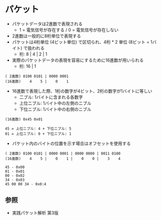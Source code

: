 # パケット
- パケットデータは2進数で表現される
  - 1 = 電気信号が存在する / 0 = 電気信号が存在しない
- 2進数は一般的に8桁単位で表現する
- パケットは4桁単位 (4ビット単位) で区切られ、4桁 * 2 単位 (8ビット = 1バイト) で扱われる
  - 桁:  8 | 4 | 2 | 1
- 実際のパケットデータの表現を容易にするために16進数が用いられる
  - 桁: 16 | 1

```
( 2進数) 0100 0101 | 0000 0001
(16進数)    4    5 |    0    1
```

- 16進数で表現した際、1桁の数字が4ビット、2桁の数字が1バイトに等しい
  - 二ブル: 1バイトに含まれる各数字
  - 上位ニブル: 1バイト中の左側のニブル
  - 下位ニブル: 1バイト中の右側のニブル

```
(16進数) 0x45 0x01

45 = 上位ニブル: 4 + 下位ニブル: 5
01 = 上位ニブル: 0 + 下位ニブル: 1
```

- パケット内のバイトの位置を示す場合はオフセットを使用する

```
( 2進数) 0100 0101 | 0000 0001 | 0000 0000 | 0011 0100
(16進数)    4    5 |    0    1 |    0    0 |    3    4

45 - 0x00
01 - 0x01
00 - 0x02
34 - 0x03
45 00 00 34 - 0x0:4
```

## 参照
- 実践パケット解析 第3版

